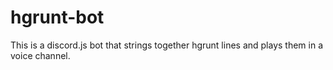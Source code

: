# hgrunt-bot
This is a discord.js bot that strings together hgrunt lines and plays them in a voice channel.
